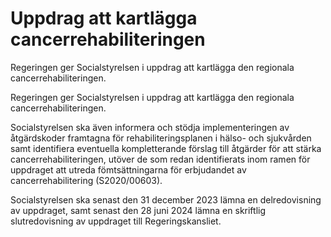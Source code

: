 # Uppdrag att kartlägga cancerrehabiliteringen

Regeringen ger Socialstyrelsen i uppdrag att kartlägga den regionala cancer­rehabiliteringen.

Regeringen ger Socialstyrelsen i uppdrag att kartlägga den regionala cancer­rehabiliteringen.

Socialstyrelsen ska även informera och stödja implemen­teringen av åtgärdskoder framtagna för rehabiliteringsplanen i hälso- och sjukvården samt identifiera eventuella kompletterande förslag till åtgärder för att stärka cancerrehabiliteringen, utöver de som redan identifierats inom ramen för uppdraget att utreda fömtsättningarna för erbjudandet av cancerrehabilitering (S2020/00603).

Socialstyrelsen ska senast den 31 december 2023 lämna en delredovisning av uppdraget, samt senast den 28 juni 2024 lämna en skriftlig slutredovisning av uppdraget till Regeringskansliet.
